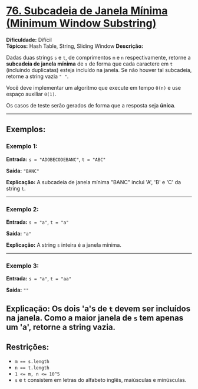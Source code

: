 # [76. Subcadeia de Janela Mínima (Minimum Window Substring)](https://leetcode.com/problems/minimum-window-substring/description/)

**Dificuldade:** Difícil  
**Tópicos:** Hash Table, String, Sliding Window
**Descrição:**

Dadas duas strings `s` e `t`, de comprimentos `m` e `n` respectivamente, retorne a **subcadeia de janela mínima** de `s` de forma que cada caractere em `t` (incluindo duplicatas) esteja incluído na janela. Se não houver tal subcadeia, retorne a string vazia `" "`.

Você deve implementar um algoritmo que execute em tempo `0(n)` e use espaço auxiliar `0(1)`.

Os casos de teste serão gerados de forma que a resposta seja **única**.

---

## Exemplos:

### Exemplo 1:

**Entrada:** `s = "ADOBECODEBANC"`, `t = "ABC"`  

**Saída:** `"BANC"`  

**Explicação:** A subcadeia de janela mínima "BANC" inclui 'A', 'B' e 'C' da string `t`.

---

### Exemplo 2:

**Entrada:** `s = "a"`, `t = "a"`  

**Saída:** `"a"`  

**Explicação:** A string `s` inteira é a janela mínima.

---

### Exemplo 3:

**Entrada:** `s = "a"`, `t = "aa"`  

**Saída:** `""`  

**Explicação:** Os dois 'a's de `t` devem ser incluídos na janela. Como a maior janela de `s` tem apenas um 'a', retorne a string vazia.
---

## Restrições:

- `m == s.length`
- `n == t.length`
- `1 <= m, n <= 10^5`
- `s` e `t` consistem em letras do alfabeto inglês, maiúsculas e minúsculas.